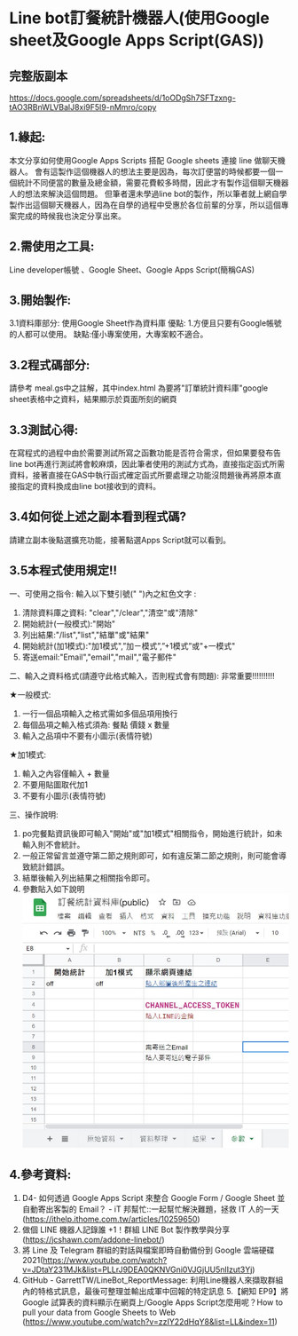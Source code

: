 # Line bot訂餐統計機器人(使用Google sheet及Google Apps Script(GAS))
## 完整版副本
https://docs.google.com/spreadsheets/d/1oODgSh7SFTzxng-tAO3RBnWLVBalJ8xi9F5l9-nMmro/copy

## 1.緣起:
本文分享如何使用Google Apps Scripts 搭配 Google sheets 連接 line 做聊天機器人。
會有這製作這個機器人的想法主要是因為，每次訂便當的時候都要一個一個統計不同便當的數量及總金額，需要花費較多時間，因此才有製作這個聊天機器人的想法來解決這個問題。
但筆者還未學過line bot的製作，所以筆者就上網自學製作出這個聊天機器人，因為在自學的過程中受惠於各位前輩的分享，所以這個專案完成的時候我也決定分享出來。

## 2.需使用之工具:
Line developer帳號 、Google Sheet、Google Apps Script(簡稱GAS)

## 3.開始製作:
3.1資料庫部分:
使用Google Sheet作為資料庫
優點: 1.方便且只要有Google帳號的人都可以使用。
缺點:僅小專案使用，大專案較不適合。

## 3.2程式碼部分:
請參考	meal.gs中之註解，其中index.html 為要將"訂單統計資料庫"google sheet表格中之資料，結果顯示於頁面所刻的網頁

## 3.3測試心得:
在寫程式的過程中由於需要測試所寫之函數功能是否符合需求，但如果要發布告line bot再進行測試將會較麻煩，因此筆者使用的測試方式為，直接指定函式所需資料，接著直接在GAS中執行函式確定函式所要處理之功能沒問題後再將原本直接指定的資料換成由line bot接收到的資料。

## 3.4如何從上述之副本看到程式碼?
請建立副本後點選擴充功能，接著點選Apps Script就可以看到。

## 3.5本程式使用規定!!
一、可使用之指令:
輸入以下雙引號(" ")內之紅色文字 :
1. 清除資料庫之資料: "clear","/clear","清空"或"清除"
2. 開始統計(一般模式):"開始"
3. 列出結果:"/list","list","結單"或"結果"
4. 開始統計(加1模式):"加1模式",”加ㄧ模式”,”+1模式”或"+一模式"
5. 寄送email:"Email","email","mail","電子郵件"

二、輸入之資料格式(請遵守此格式輸入，否則程式會有問題):  非常重要!!!!!!!!!!

★一般模式:
1. 一行一個品項輸入之格式需如多個品項用換行
2. 每個品項之輸入格式須為: 餐點 價錢 x 數量
3. 輸入之品項中不要有小圖示(表情符號)

★加1模式:
1. 輸入之內容僅輸入 + 數量
2. 不要用貼圖取代加1
3. 不要有小圖示(表情符號)

三、操作說明:
1. po完餐點資訊後即可輸入"開始"或"加1模式"相關指令，開始進行統計，如未輸入則不會統計。
2. 一般正常留言並遵守第二節之規則即可，如有違反第二節之規則，則可能會導致統計錯誤。
3. 結單後輸入列出結果之相關指令即可。
4. 參數貼入如下說明
 ![image](https://github.com/RyanFengC/GAS_meal_order/blob/master/%E5%8F%83%E6%95%B8%E4%BB%8B%E7%B4%B9.JPG)

## 4.參考資料:
1. D4- 如何透過 Google Apps Script 來整合 Google Form / Google Sheet 並自動寄出客製的 Email？ - iT 邦幫忙::一起幫忙解決難題，拯救 IT 人的一天 (https://ithelp.ithome.com.tw/articles/10259650)
2. 做個 LINE 機器人記錄誰 +1！群組 LINE Bot 製作教學與分享 (https://jcshawn.com/addone-linebot/)
3. 將 Line 及 Telegram 群組的對話與檔案即時自動備份到 Google 雲端硬碟 2021(https://www.youtube.com/watch?v=JDtaY231MJk&list=PLLrJ9DEA0QKNVGni0VJGjUU5nlIzut3Yj)
4. GitHub - GarrettTW/LineBot_ReportMessage: 利用Line機器人來擷取群組內的特格式訊息，最後可整理並輸出成軍中回報的特定訊息
5.【網知 EP9】將Google 試算表的資料顯示在網頁上/Google Apps Script怎麼用呢？How to pull your data from Google Sheets to Web (https://www.youtube.com/watch?v=zzIY22dHqY8&list=LL&index=11)
